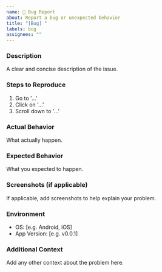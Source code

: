 ```yaml
---
name: 🐛 Bug Report
about: Report a bug or unexpected behavior
title: "[Bug] "
labels: bug
assignees: ""
---
```


### Description
A clear and concise description of the issue.

### Steps to Reproduce
1. Go to '...'
2. Click on '...'
3. Scroll down to '...'

### Actual Behavior
What actually happen.

### Expected Behavior
What you expected to happen.

### Screenshots (if applicable)
If applicable, add screenshots to help explain your problem.

### Environment
- OS: [e.g. Android, iOS]
- App Version: [e.g. v0.0.1]

### Additional Context
Add any other context about the problem here.
